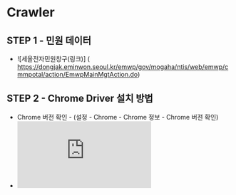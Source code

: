 # Crawler

## STEP 1 - 민원 데이터 
  * ![세올전자민원창구(링크)] ( https://dongjak.eminwon.seoul.kr/emwp/gov/mogaha/ntis/web/emwp/cmmpotal/action/EmwpMainMgtAction.do)
 
 ## STEP 2 - Chrome Driver 설치 방법 
 * Chrome 버전 확인 - (설정 - Chrome - Chrome 정보 - Chrome 버젼 확인)
 *  ![자세한 소스파일(.py)](  https://github.com/SEC-WBdle/Oil_Station_Info-Opinet/blob/main/CODE/Step%202%20-%20Install%20Chrome%20Driver(%20%ED%81%AC%EB%A1%AC%20%EB%93%9C%EB%9D%BC%EC%9D%B4%EB%B2%84%20%EC%84%A4%EC%B9%98).py)
